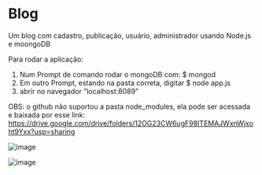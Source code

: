 # Blog
Um blog com cadastro, publicação, usuário, administrador usando Node.js e moongoDB

Para rodar a aplicação: 
1) Num Prompt de comando rodar o mongoDB com: $ mongod
2) Em outro Prompt, estando na pasta correta, digitar $ node app.js
3) abrir no navegador "localhost:8089"

OBS: o github não suportou a pasta node_modules, ela pode ser acessada e baixada por esse link: https://drive.google.com/drive/folders/12OG23CW6ugF98ITEMAJWxnWjxoht9Yxx?usp=sharing

![image](https://user-images.githubusercontent.com/30415584/118272300-ce0e3b80-b498-11eb-87c8-6e0dc4d51350.png)

![image](https://user-images.githubusercontent.com/30415584/118272357-debeb180-b498-11eb-8b05-b7c55f8fc3aa.png)


